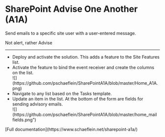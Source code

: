 # SharePoint Advise One Another (A1A)

Send emails to a specific site user with a user-entered message.

Not alert, rather Advise

<hr/>

<ul>
<li>Deploy and activate the solution. This adds a feature to the Site Features list.</li>
<li>Activate the feature to bind the event receiver and create the columns on the list.
<br>
![](https://github.com/pschaeflein/SharePointA1A/blob/master/Home_A1A.png)

</li>
<li>Navigate to any list based on the Tasks template. </li>
<li>Update an item in the list. At the bottom of the form are fields for sending advisory emails.
<br>
![](https://github.com/pschaeflein/SharePointA1A/blob/master/home_mail fields.png")
</li></ul>
[Full documentation](https://www.schaeflein.net/sharepoint-a1a/)
